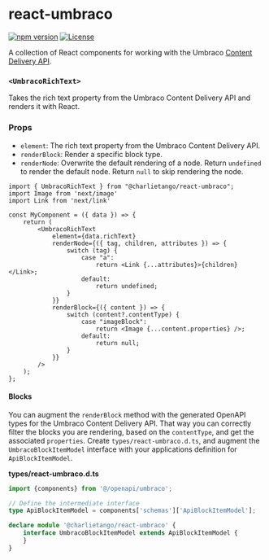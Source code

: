 # react-umbraco

[![npm version][npm-version-src]][npm-version-href]
[![License][license-src]][license-href]

A collection of React components for working with the
Umbraco [Content Delivery API](https://docs.umbraco.com/umbraco-cms/reference/content-delivery-api).

### `<UmbracoRichText>`

Takes the rich text property from the Umbraco Content Delivery API and renders it with React.

### Props

- `element`: The rich text property from the Umbraco Content Delivery API.
- `renderBlock`: Render a specific block type.
- `renderNode`: Overwrite the default rendering of a node. Return `undefined` to render the default node. Return `null` to skip rendering the node.

```tsx
import { UmbracoRichText } from "@charlietango/react-umbraco";
import Image from 'next/image'
import Link from 'next/link'

const MyComponent = ({ data }) => {
    return (
        <UmbracoRichText
            element={data.richText}
            renderNode={({ tag, children, attributes }) => {
                switch (tag) {
                    case "a":
                        return <Link {...attributes}>{children}</Link>;
                    default:
                        return undefined;
                }
            }}
            renderBlock={({ content }) => {
                switch (content?.contentType) {
                    case "imageBlock":
                        return <Image {...content.properties} />;
                    default:
                        return null;
                }
            }}
        />
    );
};
```

#### Blocks

You can augment the `renderBlock` method with the generated OpenAPI types for the Umbraco Content Delivery API.
That way you can correctly filter the blocks you are rendering, based on the `contentType`, and get the
associated `properties`.
Create `types/react-umbraco.d.ts`, and augment the `UmbracoBlockItemModel` interface with your applications definition
for `ApiBlockItemModel`.

**types/react-umbraco.d.ts**

```ts
import {components} from '@/openapi/umbraco';

// Define the intermediate interface
type ApiBlockItemModel = components['schemas']['ApiBlockItemModel'];

declare module '@charlietango/react-umbraco' {
    interface UmbracoBlockItemModel extends ApiBlockItemModel {
    }
}
```

<!-- Badges -->

[npm-version-src]: https://img.shields.io/npm/v/@charlietango/react-umbraco?style=flat&colorA=080f12&colorB=1fa669

[npm-version-href]: https://npmjs.com/package/@charlietango/react-umbraco

[license-src]: https://img.shields.io/github/license/charlietango/react-umbraco.svg?style=flat&colorA=080f12&colorB=1fa669

[license-href]: https://github.com/charlietango/react-umbraco/blob/main/LICENSE
